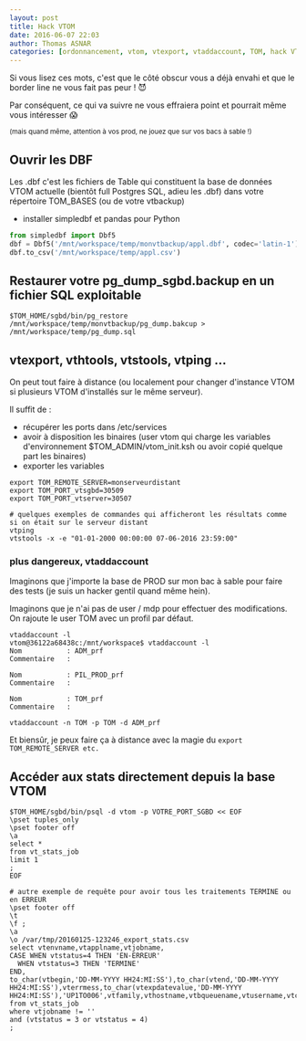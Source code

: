 ```yaml
---
layout: post
title: Hack VTOM
date: 2016-06-07 22:03
author: Thomas ASNAR
categories: [ordonnancement, vtom, vtexport, vtaddaccount, TOM, hack VTOM]
---
```

Si vous lisez ces mots, c'est que le côté obscur vous a déjà envahi et que le border line ne vous fait pas peur ! :smiling_imp:

Par conséquent, ce qui va suivre ne vous effraiera point et pourrait même vous intéresser :scream:

<small>(mais quand même, attention à vos prod, ne jouez que sur vos bacs à sable !)</small>

## Ouvrir les DBF

Les .dbf c'est les fichiers de Table qui constituent la base de données VTOM actuelle (bientôt full Postgres SQL, adieu les .dbf) dans votre répertoire TOM_BASES (ou de votre vtbackup)

 * installer simpledbf et pandas pour Python

```python
from simpledbf import Dbf5
dbf = Dbf5('/mnt/workspace/temp/monvtbackup/appl.dbf', codec='latin-1')
dbf.to_csv('/mnt/workspace/temp/appl.csv')
```

## Restaurer votre pg_dump_sgbd.backup en un fichier SQL exploitable

```
$TOM_HOME/sgbd/bin/pg_restore /mnt/workspace/temp/monvtbackup/pg_dump.bakcup > /mnt/workspace/temp/pg_dump.sql
```

## vtexport, vthtools, vtstools, vtping ...

On peut tout faire à distance (ou localement pour changer d'instance VTOM si plusieurs VTOM d'installés sur le même serveur).

Il suffit de : 

 * récupérer les ports dans /etc/services
 * avoir à disposition les binaires (user vtom qui charge les variables d'environnement $TOM_ADMIN/vtom_init.ksh ou avoir copié quelque part les binaires)
 * exporter les variables
 
```
export TOM_REMOTE_SERVER=monserveurdistant
export TOM_PORT_vtsgbd=30509
export TOM_PORT_vtserver=30507

# quelques exemples de commandes qui afficheront les résultats comme si on était sur le serveur distant
vtping
vtstools -x -e "01-01-2000 00:00:00 07-06-2016 23:59:00" 
```

### plus dangereux, vtaddaccount

Imaginons que j'importe la base de PROD sur mon bac à sable pour faire des tests (je suis un hacker gentil quand même hein). 

Imaginons que je n'ai pas de user / mdp pour effectuer des modifications. On rajoute le user TOM avec un profil par défaut.

```
vtaddaccount -l 
vtom@36122a68438c:/mnt/workspace$ vtaddaccount -l
Nom           : ADM_prf
Commentaire   :

Nom           : PIL_PROD_prf
Commentaire   :

Nom           : TOM_prf
Commentaire   :

vtaddaccount -n TOM -p TOM -d ADM_prf
```

Et biensûr, je peux faire ça à distance avec la magie du `export TOM_REMOTE_SERVER etc.`

## Accéder aux stats directement depuis la base VTOM

```
$TOM_HOME/sgbd/bin/psql -d vtom -p VOTRE_PORT_SGBD << EOF
\pset tuples_only
\pset footer off
\a
select *
from vt_stats_job 
limit 1
;
EOF

# autre exemple de requête pour avoir tous les traitements TERMINE ou en ERREUR
\pset footer off
\t
\f ;
\a
\o /var/tmp/20160125-123246_export_stats.csv
select vtenvname,vtapplname,vtjobname,
CASE WHEN vtstatus=4 THEN 'EN-ERREUR'
  WHEN vtstatus=3 THEN 'TERMINE'
END,
to_char(vtbegin,'DD-MM-YYYY HH24:MI:SS'),to_char(vtend,'DD-MM-YYYY HH24:MI:SS'),vterrmess,to_char(vtexpdatevalue,'DD-MM-YYYY HH24:MI:SS'),'UP1TO006',vtfamily,vthostname,vtbqueuename,vtusername,vtcomment,''
from vt_stats_job
where vtjobname != ''
and (vtstatus = 3 or vtstatus = 4)
;
```
